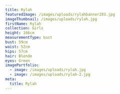 ```yaml
---
title: Rylah
featuredImage: /images/uploads/rylahbanner283.jpg
imageThumbnail: /images/uploads/rylah.jpg
firstName: Rylah
collection: Girls
height: 166cm
measurementType: bust
bust: 59cm
waist: 52cm
hips: 57cm
hair: Blonde
eyes: Green
imagePortfolio:
  - image: /images/uploads/rylah.jpg
  - image: /images/uploads/rylah-2.jpg
meta:
  title: Rylah
---
```



